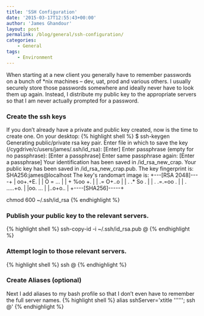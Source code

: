 ```yaml
---
title: 'SSH Configuration'
date: '2015-03-17T12:55:43+00:00'
author: 'James Ghandour'
layout: post
permalink: /blog/general/ssh-configuration/
categories:
    - General
tags:
    - Environment
---
```


When starting at a new client you generally have to remember passwords on a bunch of \*nix machines – dev, uat, prod and various others. I usually securely store those passwords somewhere and ideally never have to look them up again. Instead, I distribute my public key to the appropriate servers so that I am never actually prompted for a password.

### Create the ssh keys
If you don’t already have a private and public key created, now is the time to create one. On your desktop:
{% highlight shell %}
$ ssh-keygen 
Generating public/private rsa key pair.
Enter file in which to save the key (/cygdrive/c/users/james/.ssh/id_rsa): [Enter]
Enter passphrase (empty for no passphrase): [Enter a passphrase]
Enter same passphrase again: [Enter a passphrase]
Your identification has been saved in /id_rsa_new_crap.
Your public key has been saved in /id_rsa_new_crap.pub.
The key fingerprint is:
SHA256:<Some Value>james@localhost
The key's randomart image is:
+---[RSA 2048]----+
|    oo+.+E.      |
|     O = ...     |
|    + %oo +.     |
|    .= O+..o     |
|   . .* So  .    |
|  . .=.=oo .     |
| . .....+o.      |
|oo.   ...        |
|..o+o..          |
+----[SHA256]-----+

chmod 600 ~/.ssh/id_rsa
{% endhighlight %}    
### Publish your public key to the relevant servers.
{% highlight shell %}
ssh-copy-id -i ~/.ssh/id_rsa.pub <user>@<remote-host>
{% endhighlight %} 
 ### Attempt login to those relevant servers.
{% highlight shell %}
ssh <user>@<remote-host>
{% endhighlight %}
### Create Aliases (optional)
Next I add aliases to my bash profile so that I don’t even have to remember the full server names.
{% highlight shell %}
alias sshServer='xtitle '\''<server>'\''; ssh <user>@<remote-host>'
{% endhighlight %}